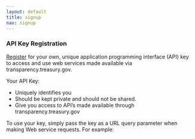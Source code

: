 ```yaml
---
layout: default
title: signup
nav: signup
---
```


### API Key Registration

<a href="https://api.data.gov/signup" target="_blank">Register</a> for your own, unique application programming interface (API) key to access and use web services made available via transparency.treasury.gov. 

Your API Key:
+  Uniquely identifies you
+	Should be kept private and should not be shared.
+	Give you access to API’s made available through transparency.treasury.gov

To use your key, simply pass the key as a URL query parameter when making Web service requests. For example: 
